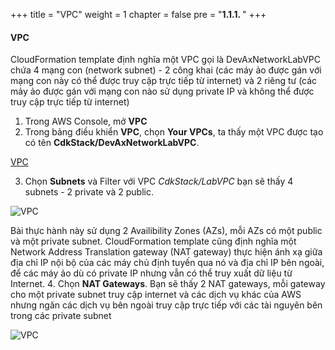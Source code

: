 +++
title = "VPC"
weight = 1
chapter = false
pre = "<b>1.1.1. </b>"
+++

#### VPC

CloudFormation template định nghĩa một VPC gọi là DevAxNetworkLabVPC chứa 4 mạng con (network subnet) - 2 công khai (các máy ảo được gán với mạng con này có thể được truy cập trực tiếp từ internet) và 2 riêng tư (các mảy ảo được gán với mạng con nào sử dụng private IP và không thể được truy cập trực tiếp từ internet)
1. Trong AWS Console, mở **VPC**
2. Trong bảng điều khiển **VPC**, chọn **Your VPCs**, ta thấy một VPC được tạo có tên **CdkStack/DevAxNetworkLabVPC**.

[VPC](/images/1/9.png?width=90pc)

3. Chọn **Subnets** và Filter với VPC *CdkStack/LabVPC* bạn sẽ thấy 4 subnets - 2 private và 2 public. 

![VPC](/images/1/10.png?width=90pc)

Bài thực hành này sử dụng 2 Availibility Zones (AZs), mỗi AZs có một public và một private subnet.
CloudFormation template cũng định nghĩa một Network Address Translation gateway (NAT gateway) thực hiện ánh xạ giữa địa chỉ IP nội bộ của các máy chủ định tuyến qua nó và địa chỉ IP bên ngoài, để các máy ảo dù có private IP nhưng vẫn có thể truy xuất dữ liệu từ Internet.
4. Chọn **NAT Gateways**. Bạn sẽ thấy 2 NAT gateways, mỗi gateway cho một private subnet truy cập internet và các dịch vụ khác của AWS nhưng ngăn các dịch vụ bên ngoài truy cập trực tiếp với các tài nguyên bên trong các private subnet

![VPC](/images/1/11.png?width=90pc)
